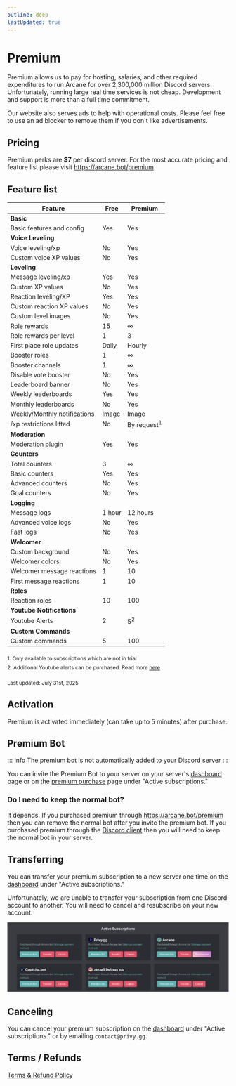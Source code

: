 ```yaml
---
outline: deep
lastUpdated: true
---
```


# Premium

Premium allows us to pay for hosting, salaries, and other required expenditures to run Arcane for over 2,300,000 million Discord servers. Unfortunately, running large real time services is not cheap. Development and support is more than a full time commitment.

Our website also serves ads to help with operational costs. Please feel free to use an ad blocker to remove them if you don't like advertisements.

## Pricing

Premium perks are **$7** per discord server. For the most accurate pricing and feature list please visit https://arcane.bot/premium.

## Feature list

| **Feature** | **Free** | **Premium** |
| - | - | - |
| **Basic** |
| Basic features and config | Yes | Yes |
| **Voice Leveling** |
| Voice leveling/xp | No | Yes |
| Custom voice XP values | No | Yes |
| **Leveling** |
| Message leveling/xp | Yes | Yes |
| Custom XP values | No | Yes |
| Reaction leveling/XP | Yes | Yes |
| Custom reaction XP values | No | Yes |
| Custom level images | No | Yes |
| Role rewards | 15 | ∞ |
| Role rewards per level | 1 | 3 |
| First place role updates | Daily | Hourly |
| Booster roles | 1 | ∞ |
| Booster channels | 1 | ∞ |
| Disable vote booster | No | Yes |
| Leaderboard banner | No | Yes |
| Weekly leaderboards | Yes | Yes |
| Monthly leaderboards | No | Yes |
| Weekly/Monthly notifications | Image | Image |
| /xp restrictions lifted | No | By request<sup>1</sup> |
| **Moderation** |
| Moderation plugin | Yes | Yes |
| **Counters** |
| Total counters | 3 | ∞ |
| Basic counters | Yes | Yes |
| Advanced counters | No | Yes |
| Goal counters | No | Yes |
| **Logging** |
| Message logs | 1 hour | 12 hours |
| Advanced voice logs | No | Yes |
| Fast logs | No | Yes |
| **Welcomer** |
| Custom background | No | Yes |
| Welcomer colors | No | Yes |
| Welcomer message reactions | 1 | 10 |
| First message reactions | 1 | 10 |
| **Roles** |
| Reaction roles | 10 | 100 |
| **Youtube Notifications** |
| Youtube Alerts | 2 | 5<sup>2</sup> |
| **Custom Commands** |
| Custom commands | 5 | 100 |

<sub>
1. Only available to subscriptions which are not in trial
<br>
2. Additional Youtube alerts can be purchased. Read more <a href="./plugins/youtube#limits">here</a>
</sub>

<sub>Last updated: July 31st, 2025</sub>

## Activation

Premium is activated immediately (can take up to 5 minutes) after purchase.

## Premium Bot

::: info
The premium bot is not automatically added to your Discord server
:::

You can invite the Premium Bot to your server on your server's [dashboard](https://arcane.bot/dashboard) page or on the [premium purchase](https://arcane.bot/premium) page under "Active subscriptions."

### Do I need to keep the normal bot?

It depends. If you purchased premium through https://arcane.bot/premium then you can remove the normal bot after you invite the premium bot. If you purchased premium through the [Discord client](https://discord.com/discovery/applications/437808476106784770/store) then you will need to keep the normal bot in your server.

## Transferring

You can transfer your premium subscription to a new server one time on the [dashboard](https://arcane.bot/premium) under "Active subscriptions."

Unfortunately, we are unable to transfer your subscription from one Discord account to another. You will need to cancel and resubscribe on your new account.

![Active subscriptions](./images/premium-transfer.png)

## Canceling

You can cancel your premium subscription on the [dashboard](https://arcane.bot/premium) under "Active subscriptions." or by emailing `contact@privy.gg`.

## Terms / Refunds

[Terms & Refund Policy](https://privy.gg/legal)
